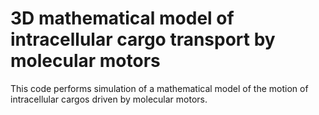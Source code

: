 # 3D mathematical model of intracellular cargo transport by molecular motors

This code performs simulation of a mathematical model of the motion of
intracellular cargos driven by molecular motors.
